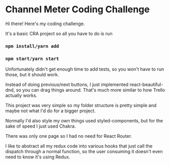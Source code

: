# Channel Meter Coding Challenge

Hi there! Here's my coding challenge.

It's a basic CRA project so all you have to do is run

### `npm install/yarn add`

### `npm start/yarn start`

Unfortunately didn't get enough time to add tests, so you won't have to run those, but it should work.

Instead of doing previous/next buttons, I just implemented react-beautiful-dnd, so you can drag things around. That's much more similar to how Trello actually works.

This project was very simple so my folder structure is pretty simple and maybe not what I'd do for a bigger project.

Normally I'd also style my own things used styled-components, but for the sake of speed I just used Chakra.

There was only one page so I had no need for React Router.

I like to abstract all my redux code into various hooks that just call the dispatch through a normal function, so the user consuming it doesn't even need to know it's using Redux.
